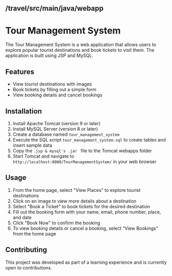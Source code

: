 ## /travel/src/main/java/webapp
# Tour Management System

The Tour Management System is a web application that allows users to explore popular tourist destinations and book tickets to visit them. The application is built using JSP and MySQL.

## Features

- View tourist destinations with images
- Book tickets by filling out a simple form
- View booking details and cancel bookings

## Installation

1. Install Apache Tomcat (version 9 or later)
2. Install MySQL Server (version 8 or later)
3. Create a database named `tour_management_system`
4. Execute the SQL script `tour_management_system.sql` to create tables and insert sample data
5. Copy the `.jsp & mysql's .jar ` file to the Tomcat webapps folder
6. Start Tomcat and navigate to `http://localhost:8080/TourManagementSystem/` in your web browser

## Usage

1. From the home page, select "View Places" to explore tourist destinations
2. Click on an image to view more details about a destination
3. Select "Book a Ticket" to book tickets for the desired destination
4. Fill out the booking form with your name, email, phone number, place, and date
5. Click "Book Now" to confirm the booking
6. To view booking details or cancel a booking, select "View Bookings" from the home page

## Contributing

This project was developed as part of a learning experience and is currently open to contributions.
